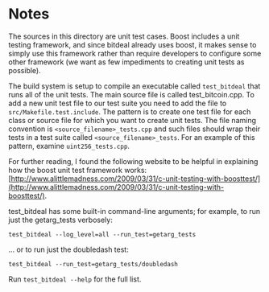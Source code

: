 # Notes
The sources in this directory are unit test cases.  Boost includes a
unit testing framework, and since bitdeal already uses boost, it makes
sense to simply use this framework rather than require developers to
configure some other framework (we want as few impediments to creating
unit tests as possible).

The build system is setup to compile an executable called `test_bitdeal`
that runs all of the unit tests.  The main source file is called
test_bitcoin.cpp. To add a new unit test file to our test suite you need 
to add the file to `src/Makefile.test.include`. The pattern is to create 
one test file for each class or source file for which you want to create 
unit tests.  The file naming convention is `<source_filename>_tests.cpp` 
and such files should wrap their tests in a test suite 
called `<source_filename>_tests`. For an example of this pattern, 
examine `uint256_tests.cpp`.

For further reading, I found the following website to be helpful in
explaining how the boost unit test framework works:
[http://www.alittlemadness.com/2009/03/31/c-unit-testing-with-boosttest/](http://www.alittlemadness.com/2009/03/31/c-unit-testing-with-boosttest/).

test_bitdeal has some built-in command-line arguments; for
example, to run just the getarg_tests verbosely:

    test_bitdeal --log_level=all --run_test=getarg_tests

... or to run just the doubledash test:

    test_bitdeal --run_test=getarg_tests/doubledash

Run `test_bitdeal --help` for the full list.

